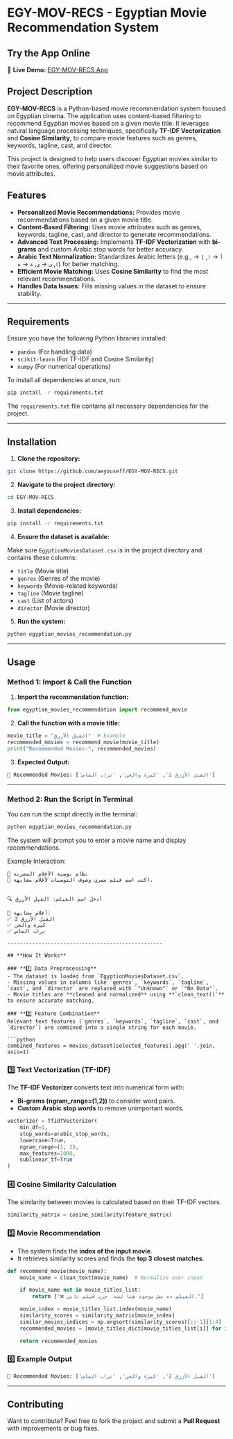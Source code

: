 # EGY-MOV-RECS - Egyptian Movie Recommendation System

## Try the App Online
🔗 **Live Demo:** [EGY-MOV-RECS App](https://egymovierecs.streamlit.app/)

## Project Description

**EGY-MOV-RECS** is a Python-based movie recommendation system focused on Egyptian cinema. The application uses content-based filtering to recommend Egyptian movies based on a given movie title. It leverages natural language processing techniques, specifically **TF-IDF Vectorization** and **Cosine Similarity**, to compare movie features such as genres, keywords, tagline, cast, and director.

This project is designed to help users discover Egyptian movies similar to their favorite ones, offering personalized movie suggestions based on movie attributes.

## Features

- **Personalized Movie Recommendations:** Provides movie recommendations based on a given movie title.
- **Content-Based Filtering:** Uses movie attributes such as genres, keywords, tagline, cast, and director to generate recommendations.
- **Advanced Text Processing:** Implements **TF-IDF Vectorization** with **bi-grams** and custom Arabic stop words for better accuracy.
- **Arabic Text Normalization:** Standardizes Arabic letters (e.g., `أ` → `ا`, `إ` → `ا`, `ى` → `ي`, `ة` → `ه`) for better matching.
- **Efficient Movie Matching:** Uses **Cosine Similarity** to find the most relevant recommendations.
- **Handles Data Issues:** Fills missing values in the dataset to ensure stability.

---

## Requirements

Ensure you have the following Python libraries installed:

- `pandas` (For handling data)
- `scikit-learn` (For TF-IDF and Cosine Similarity)
- `numpy` (For numerical operations)

To install all dependencies at once, run:

```bash
pip install -r requirements.txt
```

The `requirements.txt` file contains all necessary dependencies for the project.

---

## Installation

1. **Clone the repository:**

```bash
git clone https://github.com/aeyouseff/EGY-MOV-RECS.git
```

2. **Navigate to the project directory:**

```bash
cd EGY-MOV-RECS
```

3. **Install dependencies:**

```bash
pip install -r requirements.txt
```

4. **Ensure the dataset is available:**

Make sure `EgyptionMoviesDataset.csv` is in the project directory and contains these columns:
- `title` (Movie title)
- `genres` (Genres of the movie)
- `keywords` (Movie-related keywords)
- `tagline` (Movie tagline)
- `cast` (List of actors)
- `director` (Movie director)

5. **Run the system:**

```bash
python egyptian_movies_recommendation.py
```

---

## Usage

### **Method 1: Import & Call the Function**
1. **Import the recommendation function:**
```python
from egyptian_movies_recommendation import recommend_movie
```

2. **Call the function with a movie title:**
```python
movie_title = "الفيل الأزرق"  # Example
recommended_movies = recommend_movie(movie_title)
print("Recommended Movies:", recommended_movies)
```

3. **Expected Output:**
```bash
🎥 Recommended Movies: ['الفيل الأزرق 2', 'كيرة والجن', 'تراب الماس']
```

---

### **Method 2: Run the Script in Terminal**
You can run the script directly in the terminal:

```bash
python egyptian_movies_recommendation.py
```

The system will prompt you to enter a movie name and display recommendations.

Example Interaction:
```
🎥 نظام توصية الأفلام المصرية
🔹 اكتب اسم فيلم مصري وشوف التوصيات لأفلام مشابهة.


🔍 أدخل اسم الفيلم: الفيل الأزرق

🎥 أفلام مشابهة:
✅ الفيل الأزرق 2
✅ كيرة والجن
✅ تراب الماس

--------------------------------------------------

## **How It Works**

### **1️⃣ Data Preprocessing**
- The dataset is loaded from `EgyptionMoviesDataset.csv`.
- Missing values in columns like `genres`, `keywords`, `tagline`, `cast`, and `director` are replaced with `"Unknown"` or `"No Data"`.
- Movie titles are **cleaned and normalized** using **`clean_text()`** to ensure accurate matching.

### **2️⃣ Feature Combination**
Relevant text features (`genres`, `keywords`, `tagline`, `cast`, and `director`) are combined into a single string for each movie.

```python
combined_features = movies_dataset[selected_features].agg(' '.join, axis=1)
```

### **3️⃣ Text Vectorization (TF-IDF)**
The **TF-IDF Vectorizer** converts text into numerical form with:
- **Bi-grams (ngram_range=(1,2))** to consider word pairs.
- **Custom Arabic stop words** to remove unimportant words.

```python
vectorizer = TfidfVectorizer(
    min_df=1,
    stop_words=arabic_stop_words,
    lowercase=True,
    ngram_range=(1, 2),
    max_features=1000,
    sublinear_tf=True
)
```

### **4️⃣ Cosine Similarity Calculation**
The similarity between movies is calculated based on their TF-IDF vectors.

```python
similarity_matrix = cosine_similarity(feature_matrix)
```

### **5️⃣ Movie Recommendation**
- The system finds the **index of the input movie**.
- It retrieves similarity scores and finds the **top 3 closest matches**.

```python
def recommend_movie(movie_name):
    movie_name = clean_text(movie_name)  # Normalize user input

    if movie_name not in movie_titles_list:
        return ["❌ الفيلم ده مش موجود هنا لسه، جرب فيلم تاني."]

    movie_index = movie_titles_list.index(movie_name)
    similarity_scores = similarity_matrix[movie_index]
    similar_movies_indices = np.argsort(similarity_scores)[::-1][1:4]
    recommended_movies = [movie_titles_dict[movie_titles_list[i]] for i in similar_movies_indices]

    return recommended_movies
```

### **6️⃣ Example Output**
```bash
🎥 Recommended Movies: ['الفيل الأزرق 2', 'كيرة والجن', 'تراب الماس']
```

---

## **Contributing**
Want to contribute? Feel free to fork the project and submit a **Pull Request** with improvements or bug fixes.

